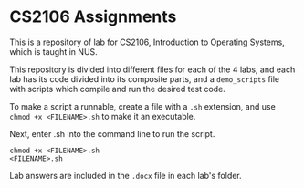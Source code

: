 # CS2106 Assignments

This is a repository of lab for CS2106, Introduction to Operating Systems, which is taught in NUS.

This repository is divided into different files for each of the 4 labs, and each lab has its code divided into its
composite parts, and a `demo_scripts` file with scripts which compile and run the desired test code.

To make a script a runnable, create a file with a `.sh` extension, and use `chmod +x <FILENAME>.sh`
to make it an executable.

Next, enter <FILENAME>.sh into the command line to run the script.

```shell
chmod +x <FILENAME>.sh
<FILENAME>.sh
```
Lab answers are included in the `.docx` file in each lab's folder.
